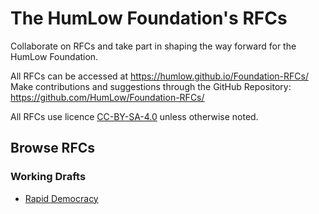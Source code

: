 # The HumLow Foundation's RFCs
Collaborate on RFCs and take part in shaping the way forward for the HumLow Foundation.

All RFCs can be accessed at https://humlow.github.io/Foundation-RFCs/
Make contributions and suggestions through the GitHub Repository: https://github.com/HumLow/Foundation-RFCs/

All RFCs use licence [CC-BY-SA-4.0](https://creativecommons.org/licenses/by-sa/4.0/) unless otherwise noted.

## Browse RFCs

### Working Drafts
 - [Rapid Democracy](https://humlow.github.io/Foundation-RFCs/RFC-Rapid-Democracy-Working-Draft)

